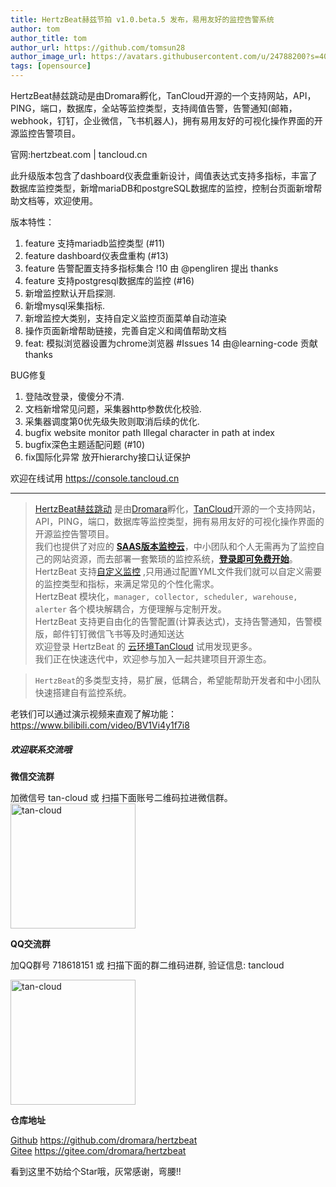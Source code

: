 ```yaml
---
title: HertzBeat赫兹节拍 v1.0.beta.5 发布，易用友好的监控告警系统   
author: tom  
author_title: tom   
author_url: https://github.com/tomsun28  
author_image_url: https://avatars.githubusercontent.com/u/24788200?s=400&v=4  
tags: [opensource]  
---
```


HertzBeat赫兹跳动是由Dromara孵化，TanCloud开源的一个支持网站，API，PING，端口，数据库，全站等监控类型，支持阈值告警，告警通知(邮箱，webhook，钉钉，企业微信，飞书机器人)，拥有易用友好的可视化操作界面的开源监控告警项目。

官网:hertzbeat.com | tancloud.cn

此升级版本包含了dashboard仪表盘重新设计，阈值表达式支持多指标，丰富了数据库监控类型，新增mariaDB和postgreSQL数据库的监控，控制台页面新增帮助文档等，欢迎使用。   

版本特性：

1. feature 支持mariadb监控类型 (#11)
2. feature dashboard仪表盘重构 (#13)
3. feature 告警配置支持多指标集合 !10 由 @pengliren 提出 thanks
4. feature 支持postgresql数据库的监控 (#16)
5. 新增监控默认开启探测.
6. 新增mysql采集指标.
7. 新增监控大类别，支持自定义监控页面菜单自动渲染
8. 操作页面新增帮助链接，完善自定义和阈值帮助文档
9. feat: 模拟浏览器设置为chrome浏览器 #Issues 14 由@learning-code 贡献 thanks

BUG修复
1. 登陆改登录，傻傻分不清.
2. 文档新增常见问题，采集器http参数优化校验.
3. 采集器调度第0优先级失败则取消后续的优化.
4. bugfix website monitor path Illegal character in path at index
5. bugfix深色主题适配问题 (#10)
6. fix国际化异常 放开hierarchy接口认证保护

欢迎在线试用 https://console.tancloud.cn


-----------------------

> [HertzBeat赫兹跳动](https://github.com/dromara/hertzbeat) 是由[Dromara](https://dromara.org)孵化，[TanCloud](https://tancloud.cn)开源的一个支持网站，API，PING，端口，数据库等监控类型，拥有易用友好的可视化操作界面的开源监控告警项目。  
> 我们也提供了对应的 **[SAAS版本监控云](https://console.tancloud.cn)**，中小团队和个人无需再为了监控自己的网站资源，而去部署一套繁琐的监控系统，**[登录即可免费开始](https://console.tancloud.cn)**。     
> HertzBeat 支持[自定义监控](https://hertzbeat.com/docs/advanced/extend-point) ,只用通过配置YML文件我们就可以自定义需要的监控类型和指标，来满足常见的个性化需求。   
> HertzBeat 模块化，`manager, collector, scheduler, warehouse, alerter` 各个模块解耦合，方便理解与定制开发。       
> HertzBeat 支持更自由化的告警配置(计算表达式)，支持告警通知，告警模版，邮件钉钉微信飞书等及时通知送达          
> 欢迎登录 HertzBeat 的 [云环境TanCloud](https://console.tancloud.cn) 试用发现更多。          
> 我们正在快速迭代中，欢迎参与加入一起共建项目开源生态。

> `HertzBeat`的多类型支持，易扩展，低耦合，希望能帮助开发者和中小团队快速搭建自有监控系统。

老铁们可以通过演示视频来直观了解功能： https://www.bilibili.com/video/BV1Vi4y1f7i8

##### 欢迎联系交流哦   

**微信交流群**   

加微信号 tan-cloud 或 扫描下面账号二维码拉进微信群。   
<img alt="tan-cloud" src="https://cdn.jsdelivr.net/gh/dromara/hertzbeat@gh-pages/img/docs/help/tan-cloud-wechat.jpg" width="200"/>

**QQ交流群**  

加QQ群号 718618151 或 扫描下面的群二维码进群, 验证信息: tancloud

<img alt="tan-cloud" src="https://cdn.jsdelivr.net/gh/dromara/hertzbeat@gh-pages/img/docs/help/qq-qr.jpg" width="200"/>

**仓库地址**      

[Github](https://github.com/dromara/hertzbeat) https://github.com/dromara/hertzbeat      
[Gitee](https://gitee.com/dromara/hertzbeat) https://gitee.com/dromara/hertzbeat    

看到这里不妨给个Star哦，灰常感谢，弯腰!!

